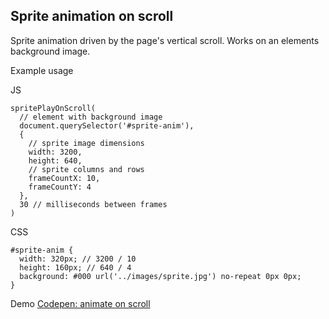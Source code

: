 ## Sprite animation on scroll

Sprite animation driven by the page's vertical scroll. Works on an elements background image.

Example usage

JS
```
spritePlayOnScroll(
  // element with background image
  document.querySelector('#sprite-anim'),
  {
    // sprite image dimensions
    width: 3200,
    height: 640,
    // sprite columns and rows
    frameCountX: 10,
    frameCountY: 4
  },
  30 // milliseconds between frames
)
```

CSS
```
#sprite-anim {
  width: 320px; // 3200 / 10
  height: 160px; // 640 / 4
  background: #000 url('../images/sprite.jpg') no-repeat 0px 0px;
}
```
Demo
[Codepen: animate on scroll](https://codepen.io/rpg2019/pen/ExKMMBa)
